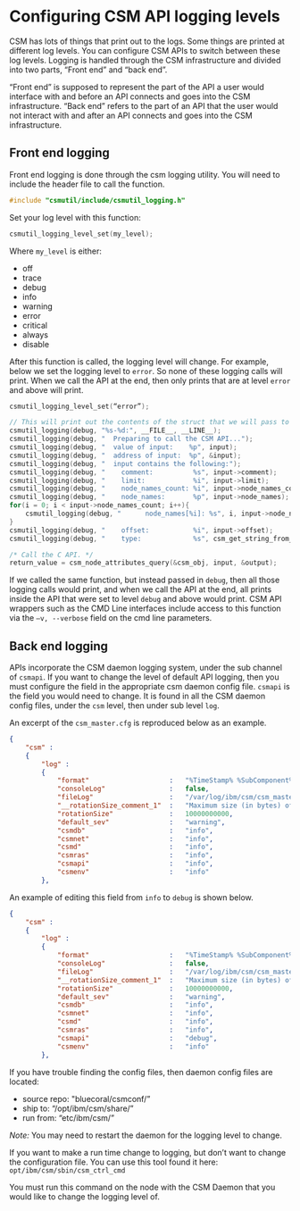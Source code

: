 # Configuring CSM API logging levels

CSM has lots of things that print out to the logs. Some things are printed at different log levels. You can configure CSM APIs to switch between these log levels. Logging is handled through the CSM infrastructure and divided into two parts, “Front end” and “back end”.

“Front end” is supposed to represent the part of the API a user would interface with and before an API connects and goes into the CSM infrastructure. “Back end” refers to the part of an API that the user would not interact with and after an API connects and goes into the CSM infrastructure. 

## Front end logging
Front end logging is done through the csm logging utility. You will need to include the header file to call the function.

```c
#include "csmutil/include/csmutil_logging.h"
```

Set your log level with this function:

```c
csmutil_logging_level_set(my_level);
```

Where `my_level` is either:
- off
- trace
- debug
- info
- warning
- error
- critical
- always
- disable

After this function is called, the logging level will change. For example, below we set the logging level to `error`. So none of these logging calls will print. When we call the API at the end, then only prints that are at level `error` and above will print.

```c
csmutil_logging_level_set(“error”);

// This will print out the contents of the struct that we will pass to the api
csmutil_logging(debug, "%s-%d:", __FILE__, __LINE__);
csmutil_logging(debug, "  Preparing to call the CSM API...");
csmutil_logging(debug, "  value of input:    %p", input);
csmutil_logging(debug, "  address of input:  %p", &input);
csmutil_logging(debug, "  input contains the following:");
csmutil_logging(debug, "    comment:          %s", input->comment);
csmutil_logging(debug, "    limit:            %i", input->limit);
csmutil_logging(debug, "    node_names_count: %i", input->node_names_count);
csmutil_logging(debug, "    node_names:       %p", input->node_names);
for(i = 0; i < input->node_names_count; i++){
    csmutil_logging(debug, "      node_names[%i]: %s", i, input->node_names[i]);
}
csmutil_logging(debug, "    offset:           %i", input->offset);
csmutil_logging(debug, "    type:             %s", csm_get_string_from_enum(csmi_node_type_t, input->type) );

/* Call the C API. */
return_value = csm_node_attributes_query(&csm_obj, input, &output);

```

If we called the same function, but instead passed in `debug`, then all those logging calls would print, and when we call the API at the end, all prints inside the API that were set to level `debug` and above would print.
CSM API wrappers such as the CMD Line interfaces include access to this function via the `–v, --verbose` field on the cmd line parameters. 


## Back end logging

APIs incorporate the CSM daemon logging system, under the sub channel of `csmapi`.  If you want to change the level of default API logging, then you must configure the field in the appropriate csm daemon config file. `csmapi` is the field you would need to change. It is found in all the CSM daemon config files, under the `csm` level, then under sub level `log`.

An excerpt of the `csm_master.cfg` is reproduced below as an example.

```JSON
{
    "csm" :
    {
        "log" :
        {
            "format"                    :   "%TimeStamp% %SubComponent%::%Severity% | %Message%",
            "consoleLog"                :   false,
            "fileLog"                   :   "/var/log/ibm/csm/csm_master.log",
            "__rotationSize_comment_1"  :   "Maximum size (in bytes) of the log file, 10000000000 bytes is ~10GB",
            "rotationSize"              :   10000000000,
            "default_sev"               :   "warning",
            "csmdb"                     :   "info",
            "csmnet"                    :   "info",
            "csmd"                      :   "info",
            "csmras"                    :   "info",
            "csmapi"                    :   "info",
            "csmenv"                    :   "info"
        },


```

An example of editing this field from `info` to `debug` is shown below.
```JSON
{
    "csm" :
    {
        "log" :
        {
            "format"                    :   "%TimeStamp% %SubComponent%::%Severity% | %Message%",
            "consoleLog"                :   false,
            "fileLog"                   :   "/var/log/ibm/csm/csm_master.log",
            "__rotationSize_comment_1"  :   "Maximum size (in bytes) of the log file, 10000000000 bytes is ~10GB",
            "rotationSize"              :   10000000000,
            "default_sev"               :   "warning",
            "csmdb"                     :   "info",
            "csmnet"                    :   "info",
            "csmd"                      :   "info",
            "csmras"                    :   "info",
            "csmapi"                    :   "debug",
            "csmenv"                    :   "info"
        },


```

If you have trouble finding the config files, then daemon config files are located:
- source repo: "bluecoral/csmconf/”
- ship to: “/opt/ibm/csm/share/”
- run from: “etc/ibm/csm/”

*Note:* You may need to restart the daemon for the logging level to change.

If you want to make a run time change to logging, but don’t want to change the configuration file. You can use this tool found it here: `opt/ibm/csm/sbin/csm_ctrl_cmd`

You must run this command on the node with the CSM Daemon that you would like to change the logging level of. 











